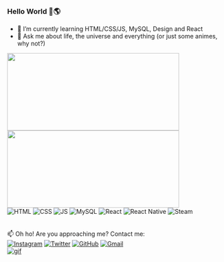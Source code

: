 ### Hello World 👋🌎

- 🌱 I’m currently learning HTML/CSS/JS, MySQL, Design and React 
- 💬 Ask me about life, the universe and everything (or just some animes, why not?)

<div>
    <!-- Stats Card -->
    <img height="180em" width="400em" src="https://github-readme-stats.vercel.app/api?username=nascimentoadalberto&show_icons=true&theme=midnight-purple&include_all_commits=true&count_private=true"/>
    <!-- Language Card -->
    <img height="180em" width="400em" src="https://github-readme-stats.vercel.app/api/top-langs/?username=nascimentoadalberto&layout=compact&langs_count=7&theme=midnight-purple"/>
</div>

<div>
    <img alt="HTML" src="https://img.shields.io/badge/HTML5-E34F26?style=for-the-badge&logo=html5&logoColor=white"/>
    <img alt="CSS" src="https://img.shields.io/badge/CSS3-1572B6?style=for-the-badge&logo=css3&logoColor=white"/>
    <img alt="JS" src="https://img.shields.io/badge/Javascript-323330?style=for-the-badge&logo=javascript&logoColor=F7DF1E"/>
    <img alt="MySQL" src="https://img.shields.io/badge/MySQL-00000F?style=for-the-badge&logo=mysql&logoColor=white"/>
    <img alt="React" src="https://img.shields.io/badge/React-20232A?style=for-the-badge&logo=react&logoColor=61DAFB">
    <img alt="React Native" src="https://img.shields.io/badge/React_Native-20232A?style=for-the-badge&logo=react&logoColor=61DAFB">
    <img alt="Steam" src="https://img.shields.io/badge/Steam-000000?style=for-the-badge&logo=steam&logoColor=white">
</div><br><br>

<div>
    📫 Oh ho! Are you approaching me? Contact me:<br>
    <a href="https://www.instagram.com/beert_ooo/"><img alt="Instagram" src="https://img.shields.io/badge/Instagram-E4405F?style=for-the-badge&logo=instagram&logoColor=white"></a>
    <a href="https://twitter.com/shibitow1"><img alt="Twitter" src="https://img.shields.io/badge/Twitter-1DA1F2?style=for-the-badge&logo=twitter&logoColor=white"></a>
    <a href="https://github.com/nascimentoadalberto"><img alt="GitHub" src="https://img.shields.io/badge/GitHub-100000?style=for-the-badge&logo=github&logoColor=white"></a>
    <a href="mailto:nascimentoadalberto678@gmail.com"><img alt="Gmail" src="https://img.shields.io/badge/Gmail-D14836?style=for-the-badge&logo=gmail&logoColor=white">
</div>

<div>
    <img alt="gif" src="https://c.tenor.com/QLh0PhunTj8AAAAC/anime-typing.gif"><br>
</div>
